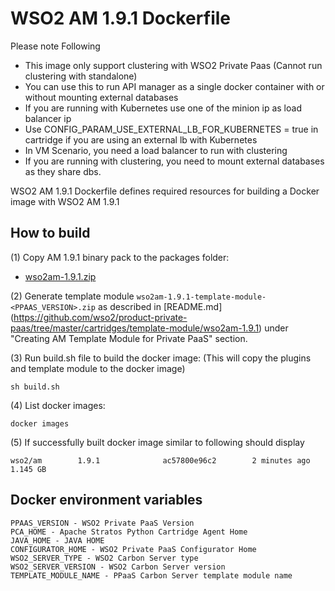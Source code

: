 # WSO2 AM 1.9.1 Dockerfile

Please note Following

* This image only support clustering with WSO2 Private Paas (Cannot run clustering with standalone)
* You can use this to run API manager as a single docker container with or without mounting external databases
* If you are running with Kubernetes use one of the minion ip as load balancer ip
* Use CONFIG_PARAM_USE_EXTERNAL_LB_FOR_KUBERNETES = true in cartridge if you are using an external lb with Kubernetes
* In VM Scenario, you need a load balancer to run with clustering
* If you are running with clustering, you need to mount external databases as they share dbs.


WSO2 AM 1.9.1 Dockerfile defines required resources for building a Docker image with WSO2 AM 1.9.1

## How to build

(1) Copy AM 1.9.1 binary pack to the packages folder:

* [wso2am-1.9.1.zip](http://wso2.com/api-management/)

(2) Generate template module `wso2am-1.9.1-template-module-<PPAAS_VERSION>.zip` as described in [README.md] (https://github.com/wso2/product-private-paas/tree/master/cartridges/template-module/wso2am-1.9.1) under "Creating AM Template Module for Private PaaS" section.

(3) Run build.sh file to build the docker image: (This will copy the plugins and template module to the docker image)
```
sh build.sh
```

(4) List docker images:
```
docker images
```

(5) If successfully built docker image similar to following should display
```
wso2/am        1.9.1              ac57800e96c2        2 minutes ago         1.145 GB
```
## Docker environment variables
```
PPAAS_VERSION - WSO2 Private PaaS Version
PCA_HOME - Apache Stratos Python Cartridge Agent Home
JAVA_HOME - JAVA HOME
CONFIGURATOR_HOME - WSO2 Private PaaS Configurator Home
WSO2_SERVER_TYPE - WSO2 Carbon Server type
WSO2_SERVER_VERSION - WSO2 Carbon Server version
TEMPLATE_MODULE_NAME - PPaaS Carbon Server template module name
```